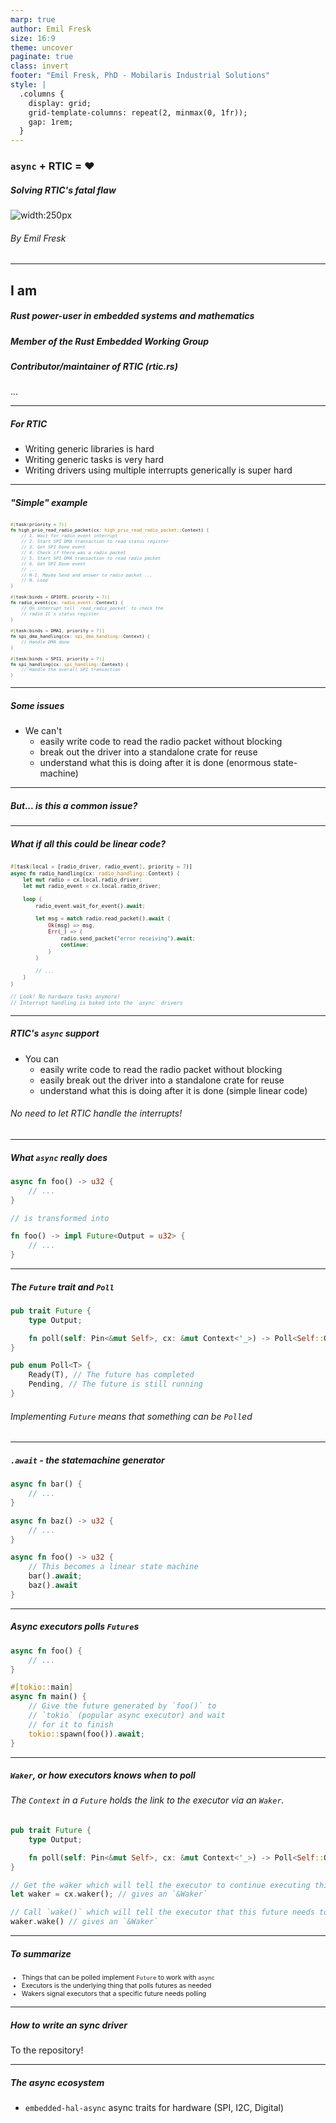 ```yaml
---
marp: true
author: Emil Fresk
size: 16:9
theme: uncover
paginate: true
class: invert
footer: "Emil Fresk, PhD - Mobilaris Industrial Solutions"
style: |
  .columns {
    display: grid;
    grid-template-columns: repeat(2, minmax(0, 1fr));
    gap: 1rem;
  }
---
```


### `async` + RTIC = :heart:

##### Solving RTIC's fatal flaw

![width:250px](me.jpg)

###### By Emil Fresk 

---

## I am

##### Rust power-user in embedded systems and mathematics

##### Member of the Rust Embedded Working Group

##### Contributor/maintainer of RTIC (rtic.rs)

...

---

##### For RTIC

- Writing generic libraries is hard
- Writing generic tasks is very hard
- Writing drivers using multiple interrupts generically is super hard


---

##### "Simple" example

<span style="font-size:60%">

```rust
#[task(priority = 7)]
fn high_prio_read_radio_packet(cx: high_prio_read_radio_packet::Context) {
    // 1. Wait for radio event interrupt
    // 2. Start SPI DMA transaction to read status register
    // 3. Get SPI Done event
    // 4. Check if there was a radio packet
    // 5. Start SPI DMA transaction to read radio packet
    // 6. Get SPI Done event
    // ...
    // N-1. Maybe Send and answer to radio packet ...
    // N. Loop
}

#[task(binds = GPIOTE, priority = 7)]
fn radio_event(cx: radio_event::Context) {
    // On interrupt tell `read_radio_packet` to check the
    // radio IC's status register
}

#[task(binds = DMA1, priority = 7)]
fn spi_dma_handling(cx: spi_dma_handling::Context) {
    // Handle DMA done
}

#[task(binds = SPI1, priority = 7)]
fn spi_handling(cx: spi_handling::Context) {
    // Handle the overall SPI transaction
}
``` 

</span>

---

##### Some issues

- We can't
  - easily write code to read the radio packet without blocking
  - break out the driver into a standalone crate for reuse
  - understand what this is doing after it is done (enormous state-machine)

---

##### But... is this a common issue?

---

##### What if all this could be linear code?

<span style="font-size:70%">

```rust
#[task(local = [radio_driver, radio_event], priority = 7)]
async fn radio_handling(cx: radio_handling::Context) {
    let mut radio = cx.local.radio_driver;
    let mut radio_event = cx.local.radio_driver;
    
    loop {
        radio_event.wait_for_event().await;
        
        let msg = match radio.read_packet().await {
            Ok(msg) => msg,
            Err(_) => {
                radio.send_packet("error receiving").await;
                continue;
            }
        }
        
        // ...
    }
}

// Look! No hardware tasks anymore!
// Interrupt handling is baked into the `async` drivers
```

</span>

---

##### RTIC's `async` support

- You can
  - easily write code to read the radio packet without blocking
  - easily break out the driver into a standalone crate for reuse
  - understand what this is doing after it is done (simple linear code)

###### No need to let RTIC handle the interrupts!

---

##### What `async` really does

```rust
async fn foo() -> u32 {
    // ...
}

// is transformed into

fn foo() -> impl Future<Output = u32> {
    // ...
}
```

---

##### The `Future` trait and `Poll`

```rust
pub trait Future {
    type Output;

    fn poll(self: Pin<&mut Self>, cx: &mut Context<'_>) -> Poll<Self::Output>;
}

pub enum Poll<T> {
    Ready(T), // The future has completed
    Pending, // The future is still running
}
```

###### Implementing `Future` means that something can be `Poll`ed

---

##### `.await` - the statemachine generator

```rust
async fn bar() {
    // ...
}

async fn baz() -> u32 {
    // ...
}

async fn foo() -> u32 {
    // This becomes a linear state machine
    bar().await;
    baz().await
}
```

---

##### Async executors polls `Future`s

```rust
async fn foo() {
    // ...
}

#[tokio::main]
async fn main() {
    // Give the future generated by `foo()` to 
    // `tokio` (popular async executor) and wait
    // for it to finish
    tokio::spawn(foo()).await;
}
```

---

##### `Waker`, or how executors knows when to poll

###### The `Context` in a `Future` holds the link to the executor via an `Waker`.

```rust
pub trait Future {
    type Output;

    fn poll(self: Pin<&mut Self>, cx: &mut Context<'_>) -> Poll<Self::Output>;
}
```

```rust
// Get the waker which will tell the executor to continue executing this future
let waker = cx.waker(); // gives an `&Waker`
```

```rust
// Call `wake()` which will tell the executor that this future needs to be polled
waker.wake() // gives an `&Waker`
```

---

##### To summarize

<span style="font-size:75%">

- Things that can be polled implement `Future` to work with `async`
- Executors is the underlying thing that polls futures as needed
- Wakers signal executors that a specific future needs polling

</span>

---

##### How to write an sync driver

To the repository!

---

##### The async ecosystem

- `embedded-hal-async` async traits for hardware (SPI, I2C, Digital)

